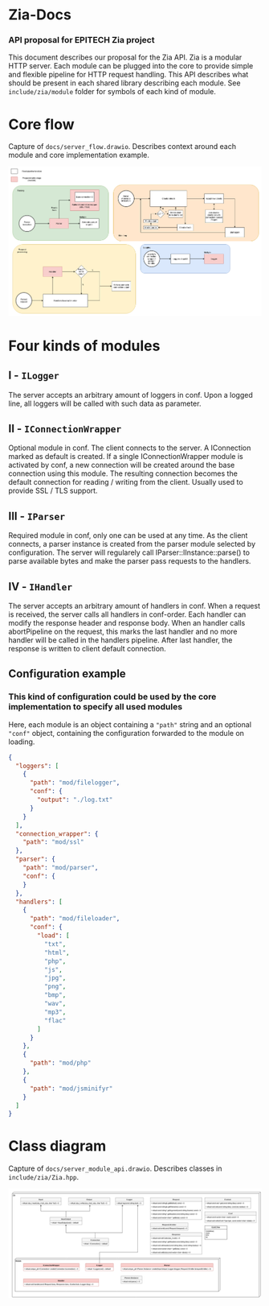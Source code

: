 # Zia-Docs
### API proposal for EPITECH Zia project

This document describes our proposal for the Zia API.
Zia is a modular HTTP server. Each module can be plugged into the core to provide simple and flexible pipeline for HTTP request handling.
This API describes what should be present in each shared library describing each module. See `include/zia/module` folder for symbols of each kind of module.

# Core flow

Capture of `docs/server_flow.drawio`. Describes context around each module and core implementation example.

![Core flow](https://github.com/Sangliers-Feroces/Zia-Docs/blob/master/docs/server_flow.png)

# Four kinds of modules

## I - `ILogger`
The server accepts an arbitrary amount of loggers in conf.
Upon a logged line, all loggers will be
called with such data as parameter.

## II - `IConnectionWrapper`
Optional module in conf.
The client connects to the server. A IConnection marked as default is created. If a single
IConnectionWrapper module is activated by conf, a new connection will be created around the base
connection using this module. The resulting connection becomes the default connection for
reading / writing from the client. Usually used to provide SSL / TLS support.

## III - `IParser`
Required module in conf, only one can be used at any time.
As the client connects, a parser instance is created from the parser module selected by configuration.
The server will regularely call IParser::IInstance::parse() to parse available bytes and make the parser
pass requests to the handlers.

## IV - `IHandler`
The server accepts an arbitrary amount of handlers in conf.
When a request is received, the server calls all handlers in conf-order.
Each handler can modify the response header and response body. When an handler
calls abortPipeline on the request, this marks the last handler and no more handler
will be called in the handlers pipeline.
After last handler, the response is written to client default connection.

## Configuration example
### This kind of configuration could be used by the core implementation to specify all used modules

Here, each module is an object containing a `"path"` string and an optional `"conf"` object, containing the configuration forwarded to the module on loading.

```json
{
  "loggers": [
    {
      "path": "mod/filelogger",
      "conf": {
        "output": "./log.txt"
      }
    }
  ],
  "connection_wrapper": {
    "path": "mod/ssl"
  },
  "parser": {
    "path": "mod/parser",
    "conf": {
    }
  },
  "handlers": [
    {
      "path": "mod/fileloader",
      "conf": {
        "load": [
          "txt",
          "html",
          "php",
          "js",
          "jpg",
          "png",
          "bmp",
          "wav",
          "mp3",
          "flac"
        ]
      }
    },
    {
      "path": "mod/php"
    },
    {
      "path": "mod/jsminifyr"
    }
  ]
}
```

# Class diagram

Capture of `docs/server_module_api.drawio`. Describes classes in `include/zia/Zia.hpp`.

![Class diagram](https://github.com/Sangliers-Feroces/Zia-Docs/blob/master/docs/server_module_api.png)
